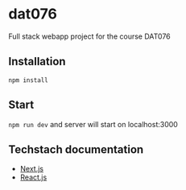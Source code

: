 # dat076
Full stack webapp project for the course DAT076

## Installation
`npm install`

## Start
`npm run dev` and server will start on localhost:3000

## Techstach documentation
* [Next.js](https://nextjs.org/docs/)
* [React.js](https://reactjs.org/docs/getting-started.html)
